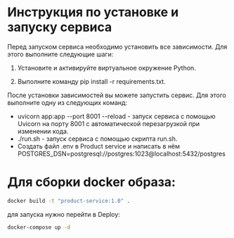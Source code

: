 # Инструкция по установке и запуску сервиса

Перед запуском сервиса необходимо установить все зависимости. Для этого выполните следующие шаги:

1. Установите и активируйте виртуальное окружение Python.

2. Выполните команду pip install -r requirements.txt.

После установки зависимостей вы можете запустить сервис. Для этого выполните одну из следующих команд:

- uvicorn app:app --port 8001 --reload - запуск сервиса с помощью Uvicorn на порту 8001 с автоматической перезагрузкой при изменении кода.
- ./run.sh - запуск сервиса с помощью скрипта run.sh.
- Создать файл .env в Product service и написать в нём POSTGRES_DSN=postgresql://postgres:1023@localhost:5432/postgres
# Для сборки docker образа:
```bash
docker build -t "product-service:1.0" .
```

для запуска нужно перейти в Deploy:
```bash
docker-compose up -d
```